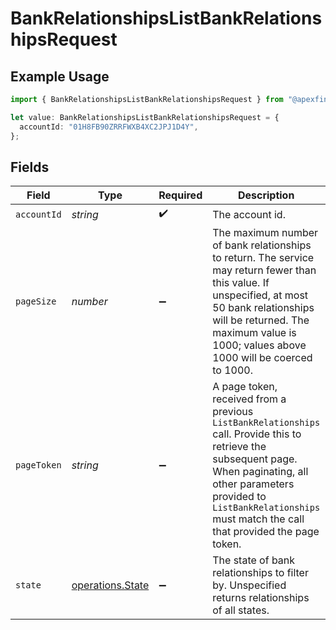 # BankRelationshipsListBankRelationshipsRequest

## Example Usage

```typescript
import { BankRelationshipsListBankRelationshipsRequest } from "@apexfintechsolutions/ascend-sdk/models/operations";

let value: BankRelationshipsListBankRelationshipsRequest = {
  accountId: "01H8FB90ZRRFWXB4XC2JPJ1D4Y",
};
```

## Fields

| Field                                                                                                                                                                                                                                          | Type                                                                                                                                                                                                                                           | Required                                                                                                                                                                                                                                       | Description                                                                                                                                                                                                                                    | Example                                                                                                                                                                                                                                        |
| ---------------------------------------------------------------------------------------------------------------------------------------------------------------------------------------------------------------------------------------------- | ---------------------------------------------------------------------------------------------------------------------------------------------------------------------------------------------------------------------------------------------- | ---------------------------------------------------------------------------------------------------------------------------------------------------------------------------------------------------------------------------------------------- | ---------------------------------------------------------------------------------------------------------------------------------------------------------------------------------------------------------------------------------------------- | ---------------------------------------------------------------------------------------------------------------------------------------------------------------------------------------------------------------------------------------------- |
| `accountId`                                                                                                                                                                                                                                    | *string*                                                                                                                                                                                                                                       | :heavy_check_mark:                                                                                                                                                                                                                             | The account id.                                                                                                                                                                                                                                | 01H8FB90ZRRFWXB4XC2JPJ1D4Y                                                                                                                                                                                                                     |
| `pageSize`                                                                                                                                                                                                                                     | *number*                                                                                                                                                                                                                                       | :heavy_minus_sign:                                                                                                                                                                                                                             | The maximum number of bank relationships to return. The service may return fewer than this value. If unspecified, at most 50 bank relationships will be returned. The maximum value is 1000; values above 1000 will be coerced to 1000.        | 100                                                                                                                                                                                                                                            |
| `pageToken`                                                                                                                                                                                                                                    | *string*                                                                                                                                                                                                                                       | :heavy_minus_sign:                                                                                                                                                                                                                             | A page token, received from a previous `ListBankRelationships` call. Provide this to retrieve the subsequent page. When paginating, all other parameters provided to `ListBankRelationships` must match the call that provided the page token. | CMFRGgYQup3BhQgaCSkAQCKS7AAAAA==                                                                                                                                                                                                               |
| `state`                                                                                                                                                                                                                                        | [operations.State](../../models/operations/state.md)                                                                                                                                                                                           | :heavy_minus_sign:                                                                                                                                                                                                                             | The state of bank relationships to filter by. Unspecified returns relationships of all states.                                                                                                                                                 | APPROVED                                                                                                                                                                                                                                       |